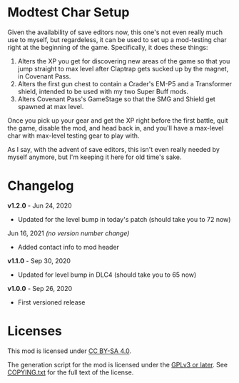 Modtest Char Setup
==================

Given the availability of save editors now, this one's not even really
much use to myself, but regardeless, it can be used to set up a mod-testing
char right at the beginning of the game.  Specifically, it does these things:

1. Alters the XP you get for discovering new areas of the game so that you
   jump straight to max level after Claptrap gets sucked up by the magnet,
   in Covenant Pass.
2. Alters the first gun chest to contain a Crader's EM-P5 and a Transformer
   shield, intended to be used with my two Super Buff mods.
3. Alters Covenant Pass's GameStage so that the SMG and Shield get spawned at
   max level.

Once you pick up your gear and get the XP right before the first battle,
quit the game, disable the mod, and head back in, and you'll have a max-level
char with max-level testing gear to play with.

As I say, with the advent of save editors, this isn't even really needed by
myself anymore, but I'm keeping it here for old time's sake.

Changelog
=========

**v1.2.0** - Jun 24, 2020
 * Updated for the level bump in today's patch (should take you to 72 now)

Jun 16, 2021 *(no version number change)*
 * Added contact info to mod header

**v1.1.0** - Sep 30, 2020
 * Updated for level bump in DLC4 (should take you to 65 now)

**v1.0.0** - Sep 26, 2020
 * First versioned release
 
Licenses
========

This mod is licensed under [CC BY-SA 4.0](https://creativecommons.org/licenses/by-sa/4.0/).

The generation script for the mod is licensed under the
[GPLv3 or later](https://www.gnu.org/licenses/quick-guide-gplv3.html).
See [COPYING.txt](../../COPYING.txt) for the full text of the license.

